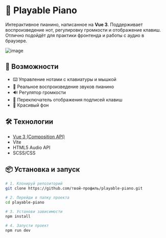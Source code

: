 # 🎹 Playable Piano

Интерактивное пианино, написанное на **Vue 3**. Поддерживает воспроизведение нот, регулировку громкости и отображение клавиш. Отлично подойдёт для практики фронтенда и работы с аудио в браузере.

![image](https://github.com/user-attachments/assets/1fc33351-eb8a-4c8b-8236-166861b5d0e6)

## 🔧 Возможности

- ⌨️ Управление нотами с клавиатуры и мышкой  
- 🎵 Реальное воспроизведение звуков пианино  
- 🔊 Регулятор громкости  
- 🔘 Переключатель отображения подписей клавиш  
- 🌄 Красивый фон

## 🛠️ Технологии

- [Vue 3 (Composition API)](https://vuejs.org/)
- Vite
- HTML5 Audio API
- SCSS/CSS

## 📦 Установка и запуск

```bash
# 1. Клонируй репозиторий
git clone https://github.com/твой-профиль/playable-piano.git

# 2. Перейди в папку проекта
cd playable-piano

# 3. Установи зависимости
npm install

# 4. Запусти проект
npm run dev


